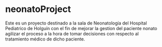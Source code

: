 # neonatoProject
Este es un proyecto destinado a la sala de Neonatología del Hospital Pediatrico de Holguín 
con el fin de mejorar la gestion del paciente nonato  agilizar el proceso a la hora de tomar 
decisiones con respecto al tratamiento médico de dicho paciente.
